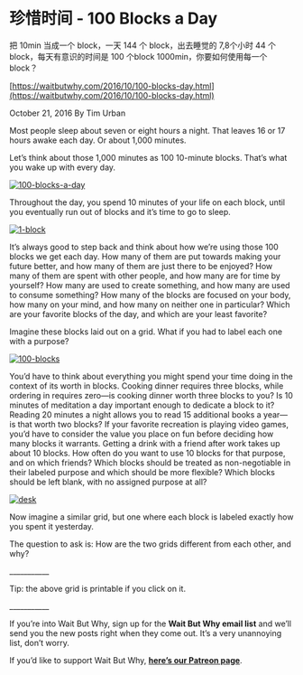 # 珍惜时间 - 100 Blocks a Day

把 10min 当成一个 block，一天 144 个 block，出去睡觉的 7,8个小时 44 个 block，每天有意识的时间是 100 个block 1000min，你要如何使用每一个 block？

[https://waitbutwhy.com/2016/10/100-blocks-day.html](https://waitbutwhy.com/2016/10/100-blocks-day.html)

 October 21, 2016 By Tim Urban  


Most people sleep about seven or eight hours a night. That leaves 16 or 17 hours awake each day. Or about 1,000 minutes.

Let’s think about those 1,000 minutes as 100 10-minute blocks. That’s what you wake up with every day.

[![100-blocks-a-day](https://mk0waitbutwhy9c3hjku.kinstacdn.com/wp-content/uploads/2016/10/100-blocks-a-day.png)](https://mk0waitbutwhy9c3hjku.kinstacdn.com/wp-content/uploads/2016/10/100-blocks-a-day.png)

Throughout the day, you spend 10 minutes of your life on each block, until you eventually run out of blocks and it’s time to go to sleep.

[![1-block](https://mk0waitbutwhy9c3hjku.kinstacdn.com/wp-content/uploads/2016/10/1-block.jpg)](https://mk0waitbutwhy9c3hjku.kinstacdn.com/wp-content/uploads/2016/10/1-block.jpg)

It’s always good to step back and think about how we’re using those 100 blocks we get each day. How many of them are put towards making your future better, and how many of them are just there to be enjoyed? How many of them are spent with other people, and how many are for time by yourself? How many are used to create something, and how many are used to consume something? How many of the blocks are focused on your body, how many on your mind, and how many on neither one in particular? Which are your favorite blocks of the day, and which are your least favorite?

Imagine these blocks laid out on a grid. What if you had to label each one with a purpose?

[![100-blocks](https://mk0waitbutwhy9c3hjku.kinstacdn.com/wp-content/uploads/2016/10/100-blocks.png)](https://mk0waitbutwhy9c3hjku.kinstacdn.com/wp-content/uploads/2016/10/100-blocks-pdf.pdf)

You’d have to think about everything you might spend your time doing in the context of its worth in blocks. Cooking dinner requires three blocks, while ordering in requires zero—is cooking dinner worth three blocks to you? Is 10 minutes of meditation a day important enough to dedicate a block to it? Reading 20 minutes a night allows you to read 15 additional books a year—is that worth two blocks? If your favorite recreation is playing video games, you’d have to consider the value you place on fun before deciding how many blocks it warrants. Getting a drink with a friend after work takes up about 10 blocks. How often do you want to use 10 blocks for that purpose, and on which friends? Which blocks should be treated as non-negotiable in their labeled purpose and which should be more flexible? Which blocks should be left blank, with no assigned purpose at all?

[![desk](https://mk0waitbutwhy9c3hjku.kinstacdn.com/wp-content/uploads/2016/10/Desk.png)](https://mk0waitbutwhy9c3hjku.kinstacdn.com/wp-content/uploads/2016/10/Desk.png)

Now imagine a similar grid, but one where each block is labeled exactly how you spent it yesterday.

The question to ask is: How are the two grids different from each other, and why?

\_\_\_\_\_\_\_\_\_\_\_

Tip: the above grid is printable if you click on it.

\_\_\_\_\_\_\_\_\_\_\_

If you’re into Wait But Why, sign up for the **Wait But Why email list** and we’ll send you the new posts right when they come out. It’s a very unannoying list, don’t worry.

If you’d like to support Wait But Why, [**here’s our Patreon page**](https://www.patreon.com/waitbutwhy).

